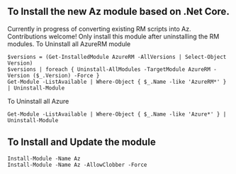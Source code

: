 ## To Install the new Az module based on .Net Core. 
Currently in progress of converting existing RM scripts into Az. Contributions welcome! Only install this module after uninstalling the RM modules.
To Uninstall all AzureRM module
```
$versions = (Get-InstalledModule AzureRM -AllVersions | Select-Object Version)
$versions | foreach { Uninstall-AllModules -TargetModule AzureRM -Version ($_.Version) -Force }
Get-Module -ListAvailable | Where-Object { $_.Name -like 'AzureRM*' } | Uninstall-Module
```
To Uninstall all Azure

```Get-Module -ListAvailable | Where-Object { $_.Name -like 'Azure*' } | Uninstall-Module```

## To Install and Update the module
```
Install-Module -Name Az
Install-Module -Name Az -AllowClobber -Force
```